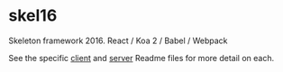 # skel16
Skeleton framework 2016. React / Koa 2 / Babel / Webpack

See the specific [client](https://github.com/sc0ttyd/skel16/tree/master/client) and [server](https://github.com/sc0ttyd/skel16/tree/master/server) Readme files for more detail on each.
